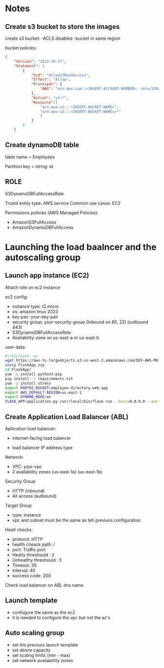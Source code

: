 # Notes



## Create s3 bucket to store the images

create s3 bucket:
-ACLS disabled
-bucket in same region

bucket policies:

```json
{
    "Version": "2012-10-17", 
    "Statement": [
        {
            "Sid": "AllowS3ReadAccess",
            "Effect": "Allow",
            "Principal": {
                "AWS": "arn:aws:iam::<INSERT-ACCOUNT-NUMBER>: role/S3DynamoDBFullAccessRole"
            },
            "Action": "s3:*",
            "Resource":[
                "arn:aws:s3:::<INSERT-BUCKET-NAME>",
                "arn:aws:s3:::<INSERT-BUCKET-NAME>/*"
                ]
            }
        ]
    }
```

## Create dynamoDB table

table name = Employees

Partition key = string: id

## ROLE

S3DynamoDBFullAccessRole

Trustd entity type: AWS service
Common use cases: EC2

Permissions policies (AWS Managed Policies):

- AmazonS3FullAccess
- AmazonDynamoDBFullAccess

# Launching the load baalncer and the autoscaling group

## Launch app instance (EC2)

Attach role on ec2 instance

ec2 config:

- instance type: t2.micro
- os: amazon linux 2023
- key pair: your-key-pair
- security group: your-security-group (Inbound on 80, 22) (outbound 443)
- S3DynamoDBFullAccessRole
- Availability-zone on us-east-a or us-east-b

user-data:
```bash
#!/bin/bash -ex
wget https://aws-tc-largeobjects.s3-us-west-2.amazonaws.com/DEV-AWS-MO-GCNv2/FlaskApp.zip
unzip FlaskApp.zip
cd FlaskApp/
yum -y install python3-pip
pip install -r requirements.txt
yum -y install stress
export PHOTOS_BUCKET=employee-directory-web-app 
export AWS_DEFAULT_REGION=us-east-1
export DYNAMO_MODE=on
FLASK_APP=application.py /usr/local/bin/flask run --host=0.0.0.0 --port=80
```

## Create Application Load Balancer (ABL)

Apllication load balancer:

- internet-facing load balancer

- load balancer IP address type


Network:
- VPC: your-vpc
- 2 availability zones (us-east-1a) (us-east-1b)

Security Group
- HTTP (inbound)
- All access (outbound)


Target Group

- type: instance
- vpc and subnet must be the same as teh previuos configuration 

Healt checks:

- protocol: HTTP
- health cheack path: /
- port: Traffic port
- Healty threshould : 2
- Unhealthy threshould : 5
- Timeout: 30
- Interval: 40
- success code: 200

Check load balancer on  ABL dns name

## Launch template

- confugure the same as the ec2
- it is needed to configure the vpc but not the az's

## Auto scaling group

- set the previuos launch template
- set desire capacity
- set scaling limits (min - max)
- set network availablility zones

